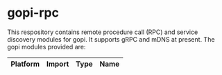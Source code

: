 # gopi-rpc

This respository contains remote procedure call (RPC) and service
discovery modules for gopi. It supports gRPC and mDNS at present. The gopi
modules provided are:

| Platform | Import | Type | Name |
| -------- | ------ | ---- | ---- |



